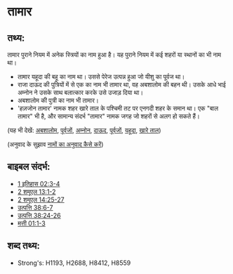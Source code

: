 # तामार #

## तथ्य: ##

तामार पुराने नियम में अनेक स्त्रियों का नाम हुआ है। यह पुराने नियम में कई शहरों या स्थानों का भी नाम था।

* तामार यहूदा की बहू का नाम था। उससे पेरेज उत्पन्न हुआ जो यीशु का पूर्वज था।
* राजा दाऊद की पुत्रियों में से एक का नाम भी तामार था, वह अबशालोम की बहन थी। उसके आधे भाई अम्नोन ने उसके साथ बलात्कार करके उसे उजाड़ दिया था।
* अबशालोम की पुत्री का नाम भी तामार।
* 'हज़जोन तामार' नामक शहर खारे ताल के पश्चिमी तट पर एनगदी शहर के समान था। एक "बाल तामार" भी है, और सामान्य संदर्भ "तामार" नामक जगह जो शहरों से अलग हो सकते हैं।

(यह भी देखें: [अबशालोम](../names/absalom.md), [पूर्वजों](../other/father.md), [अम्नोन](../names/amnon.md), [दाऊद](../names/david.md), [पूर्वजों](../other/father.md), [यहूदा](../names/judah.md), [खारे ताल](../names/saltsea.md))

(अनुवाद के सुझाव [नामों का अनुवाद कैसे करें](rc://en/ta/man/translate/translate-names))

## बाइबल संदर्भ: ##

* [1 इतिहास 02:3-4](rc://en/tn/help/1ch/02/03)
* [2 शमूएल 13:1-2](rc://en/tn/help/2sa/13/01)
* [2 शमूएल 14:25-27](rc://en/tn/help/2sa/14/25)
* [उत्पत्ति 38:6-7](rc://en/tn/help/gen/38/06)
* [उत्पत्ति 38:24-26](rc://en/tn/help/gen/38/24)
* [मत्ती 01:1-3](rc://en/tn/help/mat/01/01)

## शब्द तथ्य: ##

* Strong's: H1193, H2688, H8412, H8559
